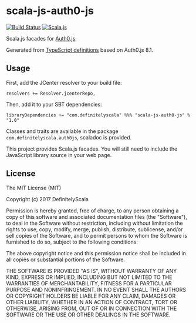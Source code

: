 scala-js-auth0-js
===============

[![Build Status](https://travis-ci.org/DefinitelyScala/scala-js-auth0-js.svg?branch=master)](https://travis-ci.org/DefinitelyScala/scala-js-auth0-js)
[![Scala.js](https://www.scala-js.org/assets/badges/scalajs-0.6.15.svg)](https://www.scala-js.org/)

Scala.js facades for [Auth0.js](https://github.com/auth0/auth0.js).

Generated from [TypeScript definitions](https://github.com/DefinitelyTyped/DefinitelyTyped/tree/master/auth0-js) based on Auth0.js 8.1.

Usage
-----

First, add the JCenter resolver to your build file:
 
```
resolvers += Resolver.jcenterRepo,
```

Then, add it to your SBT dependencies:

```
libraryDependencies += "com.definitelyscala" %%% "scala-js-auth0-js" % "1.0"
```

Classes and traits are available in the package `com.definitelyscala.auth0js`, scaladoc is provided.

This project provides Scala.js facades. You will still need to include the JavaScript library source in your web page.

License
-------

The MIT License (MIT)

Copyright (c) 2017 DefinitelyScala

Permission is hereby granted, free of charge, to any person obtaining a copy of this software and associated documentation files (the "Software"), to deal in the Software without restriction, including without limitation the rights to use, copy, modify, merge, publish, distribute, sublicense, and/or sell copies of the Software, and to permit persons to whom the Software is furnished to do so, subject to the following conditions:

The above copyright notice and this permission notice shall be included in all copies or substantial portions of the Software.

THE SOFTWARE IS PROVIDED "AS IS", WITHOUT WARRANTY OF ANY KIND, EXPRESS OR IMPLIED, INCLUDING BUT NOT LIMITED TO THE WARRANTIES OF MERCHANTABILITY, FITNESS FOR A PARTICULAR PURPOSE AND NONINFRINGEMENT. IN NO EVENT SHALL THE AUTHORS OR COPYRIGHT HOLDERS BE LIABLE FOR ANY CLAIM, DAMAGES OR OTHER LIABILITY, WHETHER IN AN ACTION OF CONTRACT, TORT OR OTHERWISE, ARISING FROM, OUT OF OR IN CONNECTION WITH THE SOFTWARE OR THE USE OR OTHER DEALINGS IN THE SOFTWARE.
